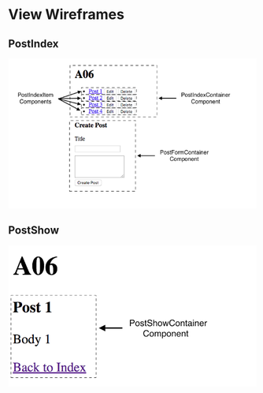 # View Wireframes

## PostIndex

![index wireframe][post_index]

## PostShow

![show wireframe][post_show]

[post_index]: ./wireframes/post_index.png
[post_show]: ./wireframes/post_show.png
